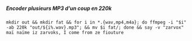 ##### Encoder plusieurs MP3 d'un coup en 220k
```
mkdir out && mkdir fat && for i in *.{wav,mp4,m4a}; do ffmpeg -i "$i" -ab 220k "out/${i%.wav}.mp3"; && mv $i fat/; done && say -v "zarvox" maï naïme iz zarvoks, I come from ze fiouture
```
